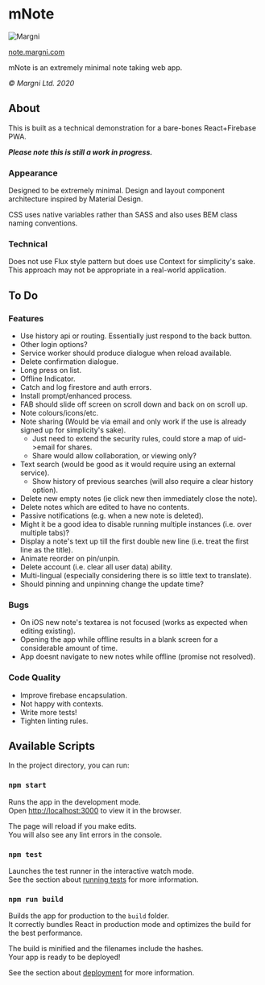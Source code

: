 # mNote

![Margni](https://circleci.com/gh/margni/note.svg?style=svg)

[note.margni.com](https://note.margni.com)

mNote is an extremely minimal note taking web app.

*© Margni Ltd. 2020*

## About

This is built as a technical demonstration for a bare-bones React+Firebase PWA.

***Please note this is still a work in progress.***

### Appearance

Designed to be extremely minimal. Design and layout component architecture inspired by Material Design.

CSS uses native variables rather than SASS and also uses BEM class naming conventions.

### Technical

Does not use Flux style pattern but does use Context for simplicity's sake. This approach may not be appropriate in a real-world application.

## To Do

### Features

- Use history api or routing. Essentially just respond to the back button.
- Other login options?
- Service worker should produce dialogue when reload available.
- Delete confirmation dialogue.
- Long press on list.
- Offline Indicator.
- Catch and log firestore and auth errors.
- Install prompt/enhanced process.
- FAB should slide off screen on scroll down and back on on scroll up.
- Note colours/icons/etc.
- Note sharing (Would be via email and only work if the use is already signed up for simplicity's sake).
  - Just need to extend the security rules, could store a map of uid->email for shares.
  - Share would allow collaboration, or viewing only?
- Text search (would be good as it would require using an external service).
  - Show history of previous searches (will also require a clear history option).
- Delete new empty notes (ie click new then immediately close the note).
- Delete notes which are edited to have no contents.
- Passive notifications (e.g. when a new note is deleted).
- Might it be a good idea to disable running multiple instances (i.e. over multiple tabs)?
- Display a note's text up till the first double new line (i.e. treat the first line as the title).
- Animate reorder on pin/unpin.
- Delete account (i.e. clear all user data) ability.
- Multi-lingual (especially considering there is so little text to translate).
- Should pinning and unpinning change the update time?

### Bugs

- On iOS new note's textarea is not focused (works as expected when editing existing).
- Opening the app while offline results in a blank screen for a considerable amount of time.
- App doesnt navigate to new notes while offline (promise not resolved).

### Code Quality

- Improve firebase encapsulation.
- Not happy with contexts.
- Write more tests!
- Tighten linting rules.

## Available Scripts

In the project directory, you can run:

### `npm start`

Runs the app in the development mode.<br />
Open [http://localhost:3000](http://localhost:3000) to view it in the browser.

The page will reload if you make edits.<br />
You will also see any lint errors in the console.

### `npm test`

Launches the test runner in the interactive watch mode.<br />
See the section about [running tests](https://facebook.github.io/create-react-app/docs/running-tests) for more information.

### `npm run build`

Builds the app for production to the `build` folder.<br />
It correctly bundles React in production mode and optimizes the build for the best performance.

The build is minified and the filenames include the hashes.<br />
Your app is ready to be deployed!

See the section about [deployment](https://facebook.github.io/create-react-app/docs/deployment) for more information.
